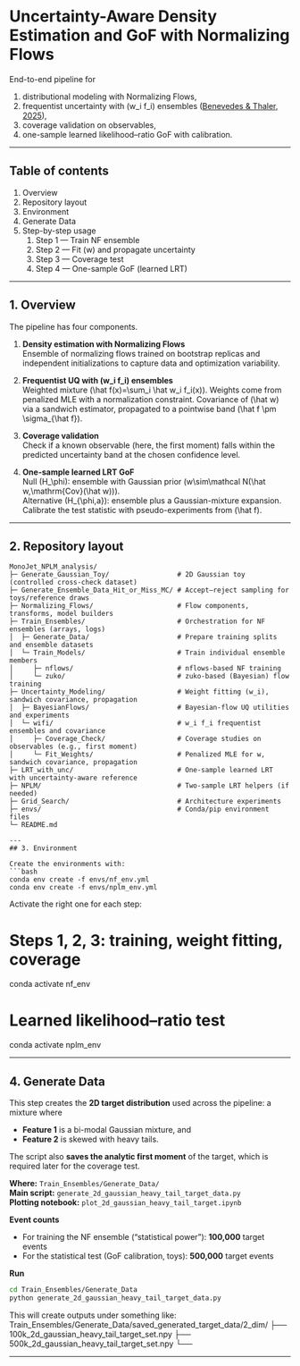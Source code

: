 # Uncertainty-Aware Density Estimation and GoF with Normalizing Flows

End-to-end pipeline for
1) distributional modeling with Normalizing Flows,
2) frequentist uncertainty with \(w_i f_i\) ensembles
   ([Benevedes & Thaler, 2025](https://arxiv.org/abs/2506.00113)),
3) coverage validation on observables,
4) one-sample learned likelihood–ratio GoF with calibration.

---

## Table of contents

1. Overview
2. Repository layout
3. Environment
4. Generate Data
5. Step-by-step usage
   1. Step 1 — Train NF ensemble
   2. Step 2 — Fit \(w\) and propagate uncertainty
   3. Step 3 — Coverage test
   4. Step 4 — One-sample GoF (learned LRT)

---

## 1. Overview

The pipeline has four components.

1. **Density estimation with Normalizing Flows**  
   Ensemble of normalizing flows trained on bootstrap replicas and independent initializations to capture data and optimization variability.

2. **Frequentist UQ with \(w_i f_i\) ensembles**  
   Weighted mixture \(\hat f(x)=\sum_i \hat w_i f_i(x)\). Weights come from penalized MLE with a normalization constraint. Covariance of \(\hat w\) via a sandwich estimator, propagated to a pointwise band \(\hat f \pm \sigma_{\hat f}\).

3. **Coverage validation**  
   Check if a known observable (here, the first moment) falls within the predicted uncertainty band at the chosen confidence level.

4. **One-sample learned LRT GoF**  
   Null \(H_\phi\): ensemble with Gaussian prior \(w\sim\mathcal N(\hat w,\mathrm{Cov}(\hat w))\).  
   Alternative \(H_{\phi,a}\): ensemble plus a Gaussian-mixture expansion.  
   Calibrate the test statistic with pseudo-experiments from \(\hat f\).

---

## 2. Repository layout

```text
MonoJet_NPLM_analysis/
├─ Generate_Gaussian_Toy/                 # 2D Gaussian toy (controlled cross-check dataset)
├─ Generate_Ensemble_Data_Hit_or_Miss_MC/ # Accept–reject sampling for toys/reference draws
├─ Normalizing_Flows/                     # Flow components, transforms, model builders
├─ Train_Ensembles/                       # Orchestration for NF ensembles (arrays, logs)
│  ├─ Generate_Data/                      # Prepare training splits and ensemble datasets
│  └─ Train_Models/                       # Train individual ensemble members
│     ├─ nflows/                          # nflows-based NF training
│     └─ zuko/                            # zuko-based (Bayesian) flow training
├─ Uncertainty_Modeling/                  # Weight fitting (w_i), sandwich covariance, propagation
│  ├─ BayesianFlows/                      # Bayesian-flow UQ utilities and experiments
│  └─ wifi/                               # w_i f_i frequentist ensembles and covariance
│     ├─ Coverage_Check/                  # Coverage studies on observables (e.g., first moment)
│     └─ Fit_Weights/                     # Penalized MLE for w, sandwich covariance, propagation
├─ LRT_with_unc/                          # One-sample learned LRT with uncertainty-aware reference
├─ NPLM/                                  # Two-sample LRT helpers (if needed)
├─ Grid_Search/                           # Architecture experiments
├─ envs/                                  # Conda/pip environment files
└─ README.md

---
## 3. Environment

Create the environments with:
```bash
conda env create -f envs/nf_env.yml
conda env create -f envs/nplm_env.yml
```
Activate the right one for each step:
# Steps 1, 2, 3: training, weight fitting, coverage
conda activate nf_env

# Learned likelihood–ratio test
conda activate nplm_env

---

## 4. Generate Data

This step creates the **2D target distribution** used across the pipeline: a mixture where
- **Feature 1** is a bi-modal Gaussian mixture, and  
- **Feature 2** is skewed with heavy tails.

The script also **saves the analytic first moment** of the target, which is required later for the coverage test.

**Where:** `Train_Ensembles/Generate_Data/`  
**Main script:** `generate_2d_gaussian_heavy_tail_target_data.py`  
**Plotting notebook:** `plot_2d_gaussian_heavy_tail_target.ipynb`

**Event counts**
- For training the NF ensemble (“statistical power”): **100,000** target events
- For the statistical test (GoF calibration, toys): **500,000** target events

**Run**
```bash
cd Train_Ensembles/Generate_Data
python generate_2d_gaussian_heavy_tail_target_data.py
```

This will create outputs under something like:
Train_Ensembles/Generate_Data/saved_generated_target_data/2_dim/
├── 100k_2d_gaussian_heavy_tail_target_set.npy
├── 500k_2d_gaussian_heavy_tail_target_set.npy
└── <file with analytic first moment used for coverage>

---